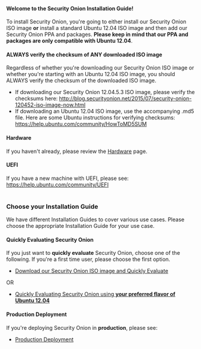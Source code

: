 #### Welcome to the Security Onion Installation Guide! ####

To install Security Onion, you're going to either install our Security Onion ISO image **or** install a standard Ubuntu 12.04 ISO image and then add our Security Onion PPA and packages.  **Please keep in mind that our PPA and packages are only compatible with Ubuntu 12.04**.

#### ALWAYS verify the checksum of ANY downloaded ISO image ####
Regardless of whether you're downloading our Security Onion ISO image or whether you're starting with an Ubuntu 12.04 ISO image, you should ALWAYS verify the checksum of the downloaded ISO image.
  * If downloading our Security Onion 12.04.5.3 ISO image, please verify the checksums here:
http://blog.securityonion.net/2015/07/security-onion-120452-iso-image-now.html
  * If downloading an Ubuntu 12.04 ISO image, use the accompanying .md5 file.
Here are some Ubuntu instructions for verifying checksums:
https://help.ubuntu.com/community/HowToMD5SUM

#### Hardware ####
If you haven't already, please review the [Hardware](Hardware) page.

#### UEFI ####
If you have a new machine with UEFI, please see:
https://help.ubuntu.com/community/UEFI
<br>
<br>
### Choose your Installation Guide ###
We have different Installation Guides to cover various use cases.  Please choose the appropriate Installation Guide for your use case.

#### Quickly Evaluating Security Onion ####
If you just want to **quickly evaluate** Security Onion, choose one of the following.  If you're a first time user, please choose the first option.

  * [Download our Security Onion ISO image and Quickly Evaluate](QuickISOImage)

OR

  * [Quickly Evaluating Security Onion using **your preferred flavor of Ubuntu 12.04**](InstallingOnUbuntu)

#### Production Deployment ####
If you're deploying Security Onion in **production**, please see:
  * [Production Deployment](ProductionDeployment)